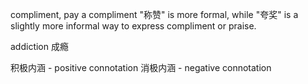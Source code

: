 compliment, pay a compliment
 "称赞" is more formal, while "夸奖" is a slightly more informal way to express compliment or praise.






addiction 成瘾

积极内涵 - positive connotation
消极内涵 - negative connotation
